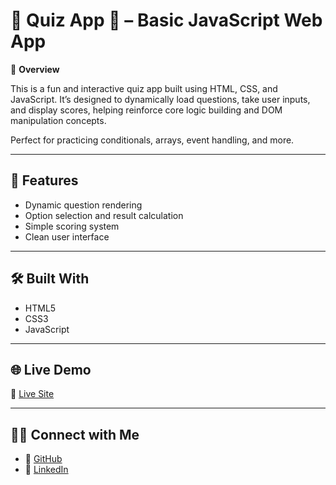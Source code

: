 # 🧠 Quiz App 🎯 – Basic JavaScript Web App

📌 **Overview**

This is a fun and interactive quiz app built using HTML, CSS, and JavaScript. It’s designed to dynamically load questions, take user inputs, and display scores, helping reinforce core logic building and DOM manipulation concepts.

Perfect for practicing conditionals, arrays, event handling, and more.

---

## 📝 Features

- Dynamic question rendering
- Option selection and result calculation
- Simple scoring system
- Clean user interface

---

## 🛠️ Built With

- HTML5
- CSS3
- JavaScript

---

## 🌐 Live Demo

🔗 [Live Site](#)

---

## 🙋‍♂️ Connect with Me

- 🔗 [GitHub](https://github.com/TanmayMargaj35)
- 💼 [LinkedIn](https://www.linkedin.com/in/tanmay-margaj-5598542bb)
